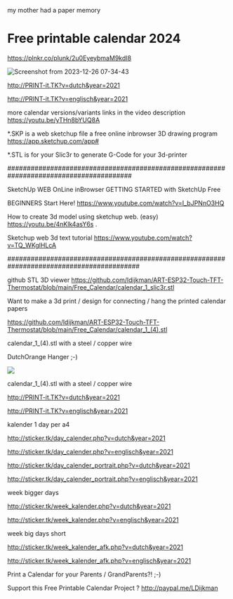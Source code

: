 my mother had a paper memory


# Free printable calendar 2024

https://plnkr.co/plunk/2u0EyeybmaM9kdI8



![Screenshot from 2023-12-26 07-34-43](https://github.com/ldijkman/ART-ESP32-Touch-TFT-Thermostat/assets/45427770/53eb168b-f580-4fdd-93b6-6328c8a21bd4)












http://PRINT-it.TK?v=dutch&year=2021

http://PRINT-it.TK?v=englisch&year=2021

more calendar versions/variants links in the video description https://youtu.be/yTHn8bYUQ8A

*.SKP is a web sketchup file a free online inbrowser 3D drawing program https://app.sketchup.com/app#

*.STL is for your Slic3r to generate G-Code for your 3d-printer

########################################################################################

SketchUp WEB OnLine inBrowser GETTING STARTED with SketchUp Free

BEGINNERS Start Here! https://www.youtube.com/watch?v=I_bJPNnO3HQ

How to create 3d model using sketchup web. (easy) https://youtu.be/4nKlk4asY6s .

Sketchup web 3d text tutorial https://www.youtube.com/watch?v=TQ_WKglHLcA

##########################################################################################

github STL 3D viewer 
https://github.com/ldijkman/ART-ESP32-Touch-TFT-Thermostat/blob/main/Free_Calendar/calendar_1_slic3r.stl



Want to make a 3d print / design for connecting / hang the printed calendar papers

 
 
 https://github.com/ldijkman/ART-ESP32-Touch-TFT-Thermostat/blob/main/Free_Calendar/calendar_1_(4).stl
 
 calendar_1_(4).stl with a steel / copper wire
 
 DutchOrange Hanger ;-)
 
 <img src="https://github.com/ldijkman/ART-ESP32-Touch-TFT-Thermostat/blob/main/Free_Calendar/Free_Printable_Calendar.jpg">

 calendar_1_(4).stl with a steel / copper wire




http://PRINT-it.TK?v=dutch&year=2021

http://PRINT-it.TK?v=englisch&year=2021



kalender 1 day per a4 

http://sticker.tk/day_calender.php?v=dutch&year=2021

http://sticker.tk/day_calender.php?v=englisch&year=2021

http://sticker.tk/day_calender_portrait.php?v=dutch&year=2021

http://sticker.tk/day_calender_portrait.php?v=englisch&year=2021




week bigger days

http://sticker.tk/week_kalender.php?v=dutch&year=2021

http://sticker.tk/week_kalender.php?v=englisch&year=2021

week big days short

http://sticker.tk/week_kalender_afk.php?v=dutch&year=2021

http://sticker.tk/week_kalender_afk.php?v=englisch&year=2021



Print a Calendar for your Parents / GrandParents?! ;-)

Support this Free Printable Calendar Project ? http://paypal.me/LDijkman
 

